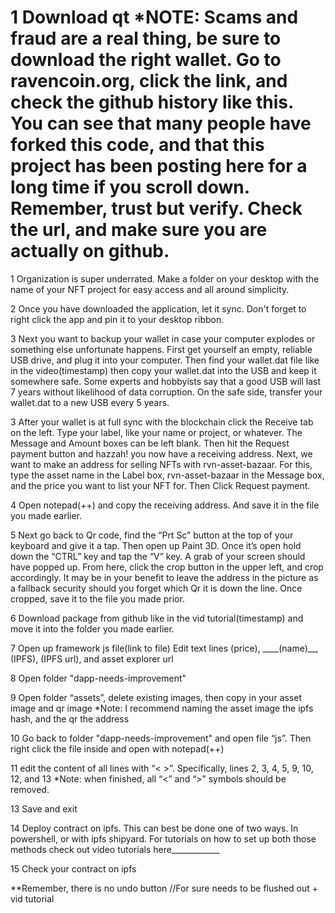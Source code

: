 # 1 Download qt *NOTE: Scams and fraud are a real thing, be sure to download the right wallet. Go to ravencoin.org, click the link, and check the github history like this. You can see that many people have forked this code, and that this project has been posting here for a long time if you scroll down. Remember, trust but verify. Check the url, and make sure you are actually on github.

1 Organization is super underrated. Make a folder on your desktop with the name of your NFT project for easy access and all around simplicity.

2 Once you have downloaded the application, let it sync. Don't forget to right click the app and pin it to your desktop ribbon.

3 Next you want to backup your wallet in case your computer explodes or something else unfortunate happens. First get yourself an empty, reliable USB drive, and plug it into your computer. Then find your wallet.dat file like in the video(timestamp) then copy your wallet.dat into the USB and keep it somewhere safe. Some experts and hobbyists say that a good USB will last 7 years without likelihood of data corruption. On the safe side, transfer your wallet.dat to a new USB every 5 years.

3 After your wallet is at full sync with the blockchain click the Receive tab on the left. Type your label, like your name or project, or whatever. The Message and Amount boxes can be left blank. Then hit the Request payment button and hazzah! you now have a receiving address. Next, we want to make an address for selling NFTs with rvn-asset-bazaar. For this, type the asset name in the Label box, rvn-asset-bazaar in the Message box, and the price you want to list your NFT for. Then Click Request payment.

4 Open notepad(++) and copy the receiving address. And save it in the file you made earlier.

5 Next go back to Qr code, find the “Prt Sc” button at the top of your keyboard and give it a tap. Then open up Paint 3D. Once it’s open hold down the “CTRL” key and tap the “V” key. A grab of your screen should have popped up. From here, click the crop button in the upper left, and crop accordingly. It may be in your benefit to leave the address in the picture as a fallback security should you forget which Qr it is down the line. Once cropped, save it to the file you made prior.

6 Download package from github like in the vid tutorial(timestamp) and move it into the folder you made earlier.

7 Open up framework js file(link to file) Edit text lines (price), ____(name)__, (IPFS), (IPFS url), and asset explorer url

8 Open folder "dapp-needs-improvement"

9 Open folder “assets”, delete existing images, then copy in your asset image and qr image
*Note: I recommend naming the asset image the ipfs hash, and the qr the address 

10 Go back to folder "dapp-needs-improvement" and open file “js”.   Then right click the file inside and open with notepad(++)

11 edit the content of all lines with “< >”.  Specifically, lines 2, 3, 4, 5, 9, 10, 12, and 13
*Note: when finished, all “<” and “>” symbols should be removed.

13 Save and exit

14 Deploy contract on ipfs.  This can best be done one of two ways.  In powershell, or with ipfs shipyard.  For tutorials on how to set up both those methods check out video tutorials here____________ 

15 Check your contract on ipfs


**Remember, there is no undo button
//For sure needs to be flushed out + vid tutorial

